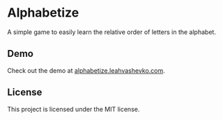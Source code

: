 # Alphabetize
A simple game to easily learn the relative order of letters in the alphabet.
## Demo
Check out the demo at [alphabetize.leahvashevko.com](https://alphabetize.leahvashevko.com).
## License
This project is licensed under the MIT license.
